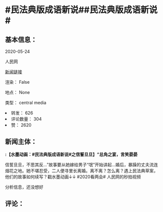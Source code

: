 <html>
 <body>
  <h1 id="title">
   #民法典版成语新说##民法典版成语新说#
  </h1>
  <div id="basic_info">
   <h2 id="default h2">
    基本信息：
   </h2>
   <p id="time">
    2020-05-24
   </p>
   <p id="author">
    人民网
   </p>
   <p id="src">
    <a href="https://weibo.cn/comment/J3qc49SNG">
     新闻链接
    </a>
   </p>
   <p id="is_rendered">
    渲染： False
   </p>
   <p id="location">
    地点： None
   </p>
   <p id="news_type">
    类型： central media
   </p>
  </div>
  <div id="attrs">
   <li id_no="repost">
    转发： 626
   </li>
   <li id_no="comment_number">
    评论数量： 304
   </li>
   <li id_no="attitude">
    赞： 2620
   </li>
  </div>
  <div id="article">
   <h2 id="default h2">
    新闻主体：
   </h2>
   <p id="lead">
    <strong>
     :【水墨动画：#民法典版成语新说#之信誓旦旦】“总角之宴，言笑晏晏
    </strong>
   </p>
   <div id="main_text">
    <p id="paragraph_1">
     信誓旦旦，不思其反…”故事要从她嫁给男子“氓”开始讲起…婚后，暴躁的丈夫流连烟花之地。她不堪忍受，二人便寻里长离婚。离不离？怎么离？遇上民法典草案，他们的故事如何续写？戳水墨动画↓↓ #2020看两会# 人民网的秒拍视频
    </p>
   </div>
  </div>
  <div id="analyse_info">
   分析信息，还没想好
  </div>
  <div id="comments">
   <h2 id="default h2">
    评论：
   </h2>
  </div>
 </body>
</html>